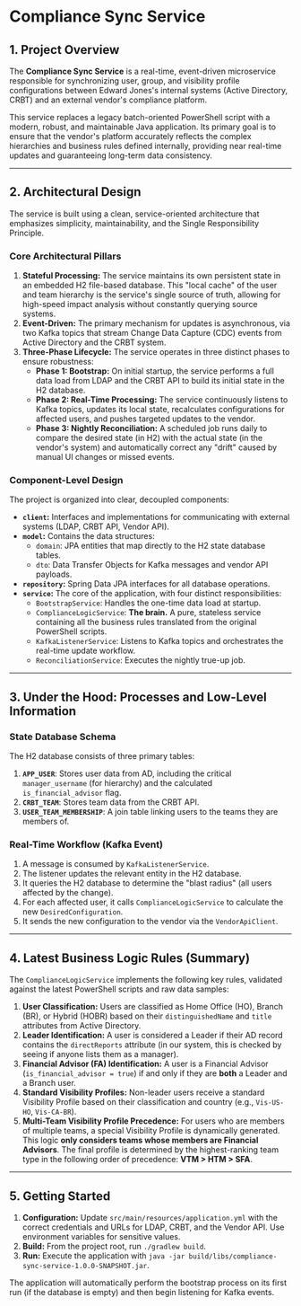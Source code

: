 # Compliance Sync Service

## 1. Project Overview

The **Compliance Sync Service** is a real-time, event-driven microservice responsible for synchronizing user, group, and visibility profile configurations between Edward Jones's internal systems (Active Directory, CRBT) and an external vendor's compliance platform.

This service replaces a legacy batch-oriented PowerShell script with a modern, robust, and maintainable Java application. Its primary goal is to ensure that the vendor's platform accurately reflects the complex hierarchies and business rules defined internally, providing near real-time updates and guaranteeing long-term data consistency.

---

## 2. Architectural Design

The service is built using a clean, service-oriented architecture that emphasizes simplicity, maintainability, and the Single Responsibility Principle.

### Core Architectural Pillars

1.  **Stateful Processing:** The service maintains its own persistent state in an embedded H2 file-based database. This "local cache" of the user and team hierarchy is the service's single source of truth, allowing for high-speed impact analysis without constantly querying source systems.
2.  **Event-Driven:** The primary mechanism for updates is asynchronous, via two Kafka topics that stream Change Data Capture (CDC) events from Active Directory and the CRBT system.
3.  **Three-Phase Lifecycle:** The service operates in three distinct phases to ensure robustness:
    *   **Phase 1: Bootstrap:** On initial startup, the service performs a full data load from LDAP and the CRBT API to build its initial state in the H2 database.
    *   **Phase 2: Real-Time Processing:** The service continuously listens to Kafka topics, updates its local state, recalculates configurations for affected users, and pushes targeted updates to the vendor.
    *   **Phase 3: Nightly Reconciliation:** A scheduled job runs daily to compare the desired state (in H2) with the actual state (in the vendor's system) and automatically correct any "drift" caused by manual UI changes or missed events.

### Component-Level Design

The project is organized into clear, decoupled components:

*   **`client`:** Interfaces and implementations for communicating with external systems (LDAP, CRBT API, Vendor API).
*   **`model`:** Contains the data structures:
    *   `domain`: JPA entities that map directly to the H2 state database tables.
    *   `dto`: Data Transfer Objects for Kafka messages and vendor API payloads.
*   **`repository`:** Spring Data JPA interfaces for all database operations.
*   **`service`:** The core of the application, with four distinct responsibilities:
    *   `BootstrapService`: Handles the one-time data load at startup.
    *   `ComplianceLogicService`: **The brain.** A pure, stateless service containing all the business rules translated from the original PowerShell scripts.
    *   `KafkaListenerService`: Listens to Kafka topics and orchestrates the real-time update workflow.
    *   `ReconciliationService`: Executes the nightly true-up job.

---

## 3. Under the Hood: Processes and Low-Level Information

### State Database Schema

The H2 database consists of three primary tables:

1.  **`APP_USER`**: Stores user data from AD, including the critical `manager_username` (for hierarchy) and the calculated `is_financial_advisor` flag.
2.  **`CRBT_TEAM`**: Stores team data from the CRBT API.
3.  **`USER_TEAM_MEMBERSHIP`**: A join table linking users to the teams they are members of.

### Real-Time Workflow (Kafka Event)

1.  A message is consumed by `KafkaListenerService`.
2.  The listener updates the relevant entity in the H2 database.
3.  It queries the H2 database to determine the "blast radius" (all users affected by the change).
4.  For each affected user, it calls `ComplianceLogicService` to calculate the new `DesiredConfiguration`.
5.  It sends the new configuration to the vendor via the `VendorApiClient`.

---

## 4. Latest Business Logic Rules (Summary)

The `ComplianceLogicService` implements the following key rules, validated against the latest PowerShell scripts and raw data samples:

1.  **User Classification:** Users are classified as Home Office (HO), Branch (BR), or Hybrid (HOBR) based on their `distinguishedName` and `title` attributes from Active Directory.
2.  **Leader Identification:** A user is considered a Leader if their AD record contains the `directReports` attribute (in our system, this is checked by seeing if anyone lists them as a manager).
3.  **Financial Advisor (FA) Identification:** A user is a Financial Advisor (`is_financial_advisor = true`) if and only if they are **both** a Leader and a Branch user.
4.  **Standard Visibility Profiles:** Non-leader users receive a standard Visibility Profile based on their classification and country (e.g., `Vis-US-HO`, `Vis-CA-BR`).
5.  **Multi-Team Visibility Profile Precedence:** For users who are members of multiple teams, a special Visibility Profile is dynamically generated. This logic **only considers teams whose members are Financial Advisors**. The final profile is determined by the highest-ranking team type in the following order of precedence: **VTM > HTM > SFA**.

---
## 5. Getting Started

1.  **Configuration:** Update `src/main/resources/application.yml` with the correct credentials and URLs for LDAP, CRBT, and the Vendor API. Use environment variables for sensitive values.
2.  **Build:** From the project root, run `./gradlew build`.
3.  **Run:** Execute the application with `java -jar build/libs/compliance-sync-service-1.0.0-SNAPSHOT.jar`.

The application will automatically perform the bootstrap process on its first run (if the database is empty) and then begin listening for Kafka events.
